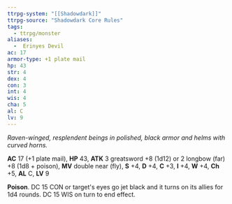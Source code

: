 ```yaml
---
ttrpg-system: "[[Shadowdark]]"
ttrpg-source: "Shadowdark Core Rules"
tags:
  - ttrpg/monster
aliases:
  -  Erinyes Devil
ac: 17
armor-type: +1 plate mail
hp: 43
str: 4
dex: 4
con: 3
int: 4
wis: 4
cha: 5
al: C
lv: 9
---
```


_Raven-winged, resplendent beings in polished, black armor and helms with curved horns._

**AC** 17 (+1 plate mail), **HP** 43, **ATK** 3 greatsword +8 (1d12) or 2 longbow (far) +8 (1d8 + poison), **MV** double near (fly), **S** +4, **D** +4, **C** +3, **I** +4, **W** +4, **Ch** +5, **AL** C, **LV** 9

**Poison**. DC 15 CON or target's eyes go jet black and it turns on its allies for 1d4 rounds. DC 15 WIS on turn to end effect.

